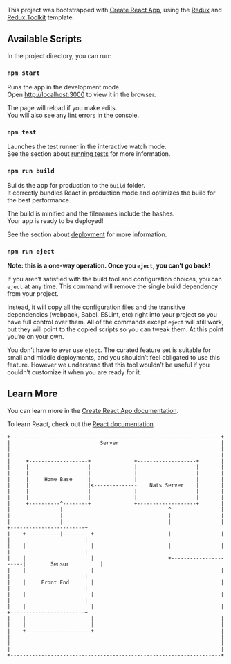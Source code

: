 This project was bootstrapped with [Create React App](https://github.com/facebook/create-react-app), using the [Redux](https://redux.js.org/) and [Redux Toolkit](https://redux-toolkit.js.org/) template.

## Available Scripts

In the project directory, you can run:

### `npm start`

Runs the app in the development mode.<br />
Open [http://localhost:3000](http://localhost:3000) to view it in the browser.

The page will reload if you make edits.<br />
You will also see any lint errors in the console.

### `npm test`

Launches the test runner in the interactive watch mode.<br />
See the section about [running tests](https://facebook.github.io/create-react-app/docs/running-tests) for more information.

### `npm run build`

Builds the app for production to the `build` folder.<br />
It correctly bundles React in production mode and optimizes the build for the best performance.

The build is minified and the filenames include the hashes.<br />
Your app is ready to be deployed!

See the section about [deployment](https://facebook.github.io/create-react-app/docs/deployment) for more information.

### `npm run eject`

**Note: this is a one-way operation. Once you `eject`, you can’t go back!**

If you aren’t satisfied with the build tool and configuration choices, you can `eject` at any time. This command will remove the single build dependency from your project.

Instead, it will copy all the configuration files and the transitive dependencies (webpack, Babel, ESLint, etc) right into your project so you have full control over them. All of the commands except `eject` will still work, but they will point to the copied scripts so you can tweak them. At this point you’re on your own.

You don’t have to ever use `eject`. The curated feature set is suitable for small and middle deployments, and you shouldn’t feel obligated to use this feature. However we understand that this tool wouldn’t be useful if you couldn’t customize it when you are ready for it.

## Learn More

You can learn more in the [Create React App documentation](https://facebook.github.io/create-react-app/docs/getting-started).

To learn React, check out the [React documentation](https://reactjs.org/).


    +--------------------------------------------------------------------+                               
    |                             Server                                 |                               
    |                                                                    |                               
    |                                                                    |                               
    |     +-------------------+              +-------------------+       |                               
    |     |                   |              |                   |       |                               
    |     |                   |              |                   |       |                               
    |     |     Home Base     |              |                   |       |                               
    |     |                   |<--------------    Nats Server    |       |                               
    |     |                   |              |                   |       |                               
    |     |                   |              |                   |       |                               
    |     +----------^--------+              +-------------------+       |                               
    |                |                                  ^                |                               
    |                |                                  |                |                               
    |                |                                  |                |     +------------------------+
    |    +-----------|---------+                        |                |     |                        |
    |    |                     |                        |                |     |                        |
    |    |                     |                        +----------------------|        Sensor          |
    |    |                     |                                         |     |                        |
    |    |     Front End       |                                         |     |                        |
    |    |                     |                                         |     |                        |
    |    |                     |                                         |     +------------------------+
    |    |                     |                                         |                               
    |    |                     |                                         |                               
    |    +---------------------+                                         |                               
    |                                                                    |                               
    |                                                                    |                               
    |                                                                    |                               
    +--------------------------------------------------------------------+                               
                                                                                                                                     
                                                                                                                                     
                                                                                                                                     